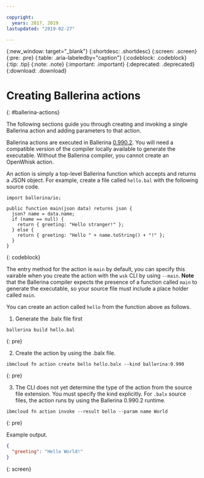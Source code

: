 ```yaml
---

copyright:
  years: 2017, 2019
lastupdated: "2019-02-27"

---
```


{:new_window: target="_blank"}
{:shortdesc: .shortdesc}
{:screen: .screen}
{:pre: .pre}
{:table: .aria-labeledby="caption"}
{:codeblock: .codeblock}
{:tip: .tip}
{:note: .note}
{:important: .important}
{:deprecated: .deprecated}
{:download: .download}

# Creating Ballerina actions
{: #ballerina-actions}

The following sections guide you through creating and invoking a single Ballerina action and adding parameters to that action.

Ballerina actions are executed in Ballerina [0.990.2](https://ballerina.io/downloads). You will need a compatible version of the compiler locally available to generate the executable. Without the Ballerina compiler, you cannot create an OpenWhisk action.

An action is simply a top-level Ballerina function which accepts and returns a JSON object. For example, create a file called `hello.bal`
with the following source code.

```ballerina
import ballerina/io;

public function main(json data) returns json {
  json? name = data.name;
  if (name == null) {
    return { greeting: "Hello stranger!" };
  } else {
    return { greeting: "Hello " + name.toString() + "!" };
  }
}
```
{: codeblock}

The entry method for the action is `main` by default, you can specify this vairable when you create the action with the `wsk` CLI by using `--main`. **Note** that the Ballerina compiler expects the presence of a function called `main` to generate the executable, so your source file must include a place holder called `main`.

You can create an action called `hello` from the function above as follows.

1. Generate the .balx file first

```
ballerina build hello.bal
```
{: pre}

2. Create the action by using the .balx file.
```
ibmcloud fn action create bello hello.balx --kind ballerina:0.990
```
{: pre}

3. The CLI does not yet determine the type of the action from the source file extension. You must specify the kind explicitly. For `.balx` source files, the action runs by using the Ballerina 0.990.2 runtime.

```
ibmcloud fn action invoke --result bello --param name World
```
{: pre}

Example output.
```json
{
  "greeting": "Hello World!"
}
```
{: screen}

